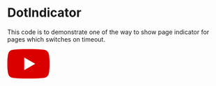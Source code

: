 # DotIndicator

This code is to demonstrate one of the way to show page indicator for pages which switches on timeout.

[![Youtube](https://raw.githubusercontent.com/sujithkanna/dotindicator/main/youtube.png)](https://youtu.be/r4dlpZEJQ8g)